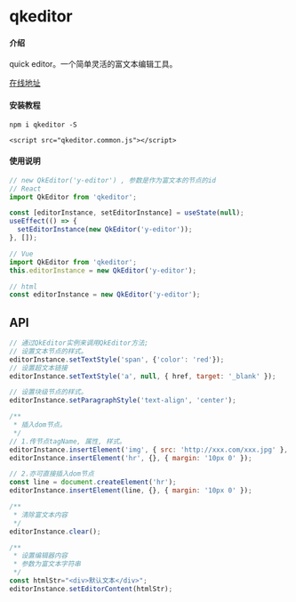 # qkeditor

#### 介绍
quick editor。一个简单灵活的富文本编辑工具。

[在线地址](https://jhin926.github.io/qkeditor)

#### 安装教程

`npm i qkeditor -S`

`<script src="qkeditor.common.js"></script>`

#### 使用说明

```javascript
// new QkEditor('y-editor') , 参数是作为富文本的节点的id
// React
import QkEditor from 'qkeditor';

const [editorInstance, setEditorInstance] = useState(null);
useEffect(() => {
  setEditorInstance(new QkEditor('y-editor'));
}, []);

// Vue
import QkEditor from 'qkeditor';
this.editorInstance = new QkEditor('y-editor');

// html 
const editorInstance = new QkEditor('y-editor');
```
## API
```javascript
// 通过QkEditor实例来调用QkEditor方法;
// 设置文本节点的样式。 
editorInstance.setTextStyle('span', {'color': 'red'});
// 设置超文本链接
editorInstance.setTextStyle('a', null, { href, target: '_blank' });

// 设置块级节点的样式。
editorInstance.setParagraphStyle('text-align', 'center');

/**
 * 插入dom节点。
 */
// 1.传节点tagName, 属性, 样式。
editorInstance.insertElement('img', { src: 'http://xxx.com/xxx.jpg' }, { margin: '20px 0' });
editorInstance.insertElement('hr', {}, { margin: '10px 0' });

// 2.亦可直接插入dom节点
const line = document.createElement('hr');
editorInstance.insertElement(line, {}, { margin: '10px 0' });

/**
 * 清除富文本内容
 */
editorInstance.clear();

/**
 * 设置编辑器内容
 * 参数为富文本字符串
 */
const htmlStr="<div>默认文本</div>";
editorInstance.setEditorContent(htmlStr);
```
